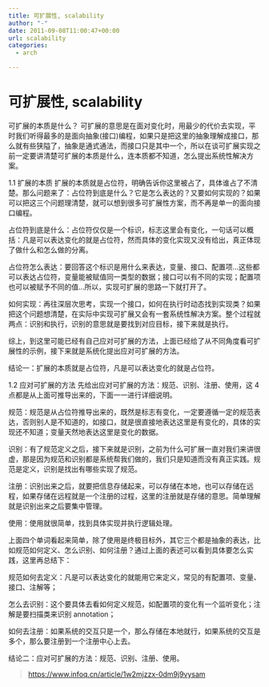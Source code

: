 ```yaml
---
title: 可扩展性, scalability
author: "-"
date: 2011-09-08T11:00:47+00:00
url: scalability
categories:
  - arch

---
```

# 可扩展性, scalability
可扩展的本质是什么？
可扩展的意思是在面对变化时，用最少的代价去实现，平时我们听得最多的是面向抽象(接口)编程，如果只是把这里的抽象理解成接口，那么就有些狭隘了，抽象是通式通法，而接口只是其中一个，所以在谈可扩展实现之前一定要讲清楚可扩展的本质是什么，连本质都不知道，怎么提出系统性解决方案。



1.1 扩展的本质
扩展的本质就是占位符，明确告诉你这里被占了，具体谁占了不清楚。那么问题来了：占位符到底是什么？它是怎么表达的？又要如何实现的？如果可以把这三个问题理清楚，就可以想到很多可扩展性方案，而不再是单一的面向接口编程。



占位符到底是什么：占位符仅仅是一个标识，标志这里会有变化，一句话可以概括：凡是可以表达变化的就是占位符，然而具体的变化实现又没有给出，真正体现了做什么和怎么做的分离。

占位符怎么表达：要回答这个标识是用什么来表达，变量、接口、配置项…这些都可以表达占位符，变量能被赋值同一类型的数据；接口可以有不同的实现；配置项也可以被赋予不同的值…所以，实现可扩展的思路一下就打开了。

如何实现：再往深层次思考，实现一个接口，如何在执行时动态找到实现类？如果把这个问题想清楚，在实际中实现可扩展又会有一套系统性解决方案。整个过程就两点：识别和执行，识别的意思就是要找到对应目标，接下来就是执行。



综上，到这里可能已经有自己应对可扩展的方法，上面已经给了从不同角度看可扩展性的示例，接下来就是系统化提出应对可扩展的方法。



结论一：扩展的本质就是占位符，凡是可以表达变化的就是占位符。



1.2 应对可扩展的方法
先给出应对可扩展的方法：规范、识别、注册、使用，这 4 点都是从上面可推导出来的，下面一一进行详细说明。



规范：规范是从占位符推导出来的，既然是标志有变化，一定要遵循一定的规范表达，否则别人是不知道的，如接口，就是很直接地表达这里是有变化的，具体的实现还不知道；变量天然地表达这里是变化的数据。

识别：有了规范定义之后，接下来就是识别，之前为什么可扩展一直对我们来讲很虚，那是因为规范和识别都是系统帮我们做的，我们只是知道而没有真正实践。规范是定义，识别是找出有哪些实现了规范。

注册：识别出来之后，就要把信息存储起来，可以存储在本地，也可以存储在远程，如果存储在远程就是一个注册的过程，这里的注册就是存储的意思。简单理解就是识别出来之后要集中管理。

使用：使用就很简单，找到具体实现并执行逻辑处理。



上面四个单词看起来简单，除了使用是终极目标外，其它三个都是抽象的表达，比如规范如何定义、怎么识别、如何注册？通过上面的表述可以看到具体要怎么实践，这里再总结下：



规范如何去定义：凡是可以表达变化的就能用它来定义，常见的有配置项、变量、接口、注解等；

怎么去识别：这个要具体去看如何定义规范，如配置项的变化有一个监听变化；注解是要扫描类来识别 annotation；

如何去注册：如果系统的交互只是一个，那么存储在本地就行，如果系统的交互是多个，那么要注册到一个注册中心上去。



结论二：应对可扩展的方法：规范、识别、注册、使用。

>https://www.infoq.cn/article/1w2mjzzx-0dm9j9vysam

